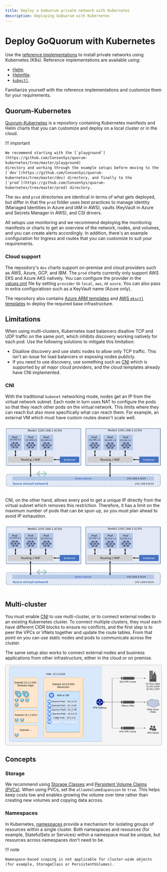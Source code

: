 ```yaml
---
title: Deploy a GoQuorum private network with Kubernetes
description: Deploying GoQuorum with Kubernetes
---
```


# Deploy GoQuorum with Kubernetes

Use the [reference implementations](https://github.com/ConsenSys/quorum-kubernetes) to install private networks using
Kubernetes (K8s).
Reference implementations are available using:

* [Helm](https://github.com/ConsenSys/quorum-kubernetes/tree/master/dev).
* [Helmfile](https://github.com/roboll/helmfile).
* [`kubectl`](https://github.com/ConsenSys/quorum-kubernetes/tree/master/playground/kubectl).

Familiarize yourself with the reference implementations and customize them for your requirements.

## Quorum-Kubernetes

[Quorum-Kubernetes](https://github.com/ConsenSys/quorum-Kubernetes) is a repository containing Kubernetes manifests and
Helm charts that you can customize and deploy on a local cluster or in the cloud.

!!! important

    We recommend starting with the [`playground`](https://github.com/ConsenSys/quorum-kubernetes/tree/master/playground)
    directory and working through the example setups before moving to the
    [`dev`](https://github.com/ConsenSys/quorum-kubernetes/tree/master/dev) directory, and finally to the
    [`prod`](https://github.com/ConsenSys/quorum-kubernetes/tree/master/prod) directory.

The `dev` and `prod` directories are identical in terms of what gets deployed, but differ in that the `prod` folder uses
best practices to manage identity (Managed Identities in Azure and IAM in AWS), vaults (KeyVault in Azure and Secrets
Manager in AWS), and CSI drivers.

All setups use monitoring and we recommend deploying the monitoring manifests or charts to get an overview of the
network, nodes, and volumes, and you can create alerts accordingly.
In addition, there's an example configuration for Ingress and routes that you can customize to suit your requirements.

### Cloud support

The repository's `dev` charts support on-premise and cloud providers such as AWS, Azure, GCP, and IBM.
The `prod` charts currently only support AWS EKS and Azure AKS natively.
You can configure the provider in the
[values.yml](https://github.com/ConsenSys/quorum-kubernetes/blob/master/dev/helm/values/genesis-goquorum.yml) file by
setting `provider` to `local`, `aws`, or `azure`.
You can also pass in extra configuratiosn such as a KeyVault name (Azure only).

The repository also contains [Azure ARM templates](https://github.com/ConsenSys/quorum-kubernetes/tree/master/azure) and
[AWS `eksctl` templates](https://github.com/ConsenSys/quorum-kubernetes/tree/master/aws) to deploy the required base infrastructure.

## Limitations

When using multi-clusters, Kubernetes load balancers disallow TCP and UDP traffic on the same port, which inhibits
discovery working natively for each pod.
Use the following solutions to mitigate this limitation:

* Disallow discovery and use static nodes to allow only TCP traffic.
  This isn't an issue for load balancers or exposing nodes publicly.
* If you need to use discovery, use something such as [CNI](#CNI) which is supported by all major cloud providers, and
  the cloud templates already have CNI implemented.

### CNI

With the traditional `kubenet` networking mode, nodes get an IP from the virtual network subnet.
Each node in turn uses NAT to configure the pods so that they reach other pods on the virtual network.
This limits where they can reach but also more specifically what can reach them.
For example, an external VM which must have custom routes doesn't scale well.

![without-CNI](../../images/kubernetes/kubenet.jpg)

CNI, on the other hand, allows every pod to get a unique IP directly from the virtual subnet which removes this restriction.
Therefore, it has a limit on the maximum number of pods that can be spun up, so you must plan ahead to avoid IP exhaustion.

![with-CNI](../../images/kubernetes/kubenet.jpg)

## Multi-cluster

You must enable [CNI](#cni) to use multi-cluster, or to connect external nodes to an existing Kubernetes cluster.
To connect multiple clusters, they must each have different CIDR blocks to ensure no conflicts, and the first step is to
peer the VPCs or VNets together and update the route tables.
From that point on you can use static nodes and pods to communicate across the cluster.

The same setup also works to connect external nodes and business applications from other infrastructure, either in the
cloud or on premise.

![multi-cluster](../../images/kubernetes/cni_peering.png)

## Concepts

### Storage

We recommend using [Storage Classes](https://kubernetes.io/docs/concepts/storage/storage-classes/) and
[Persistent Volume Claims (PVCs)](https://kubernetes.io/docs/concepts/storage/persistent-volumes/#persistentvolumeclaims).
When using PVCs, set the `allowVolumeExpansion` to `true`.
This helps keep costs low and enables growing the volume over time rather than creating new volumes and copying data across.

### Namespaces

In Kubernetes, [namespaces](https://kubernetes.io/docs/concepts/overview/working-with-objects/namespaces/) provide a
mechanism for isolating groups of resources within a single cluster.
Both namespaces and resources (for example, StatefulSets or Services) within a namespace must be unique, but resources
across namespaces don't need to be.

!!! note

    Namespace-based scoping is not applicable for cluster-wide objects (for example, StorageClass or PersistentVolumes).
